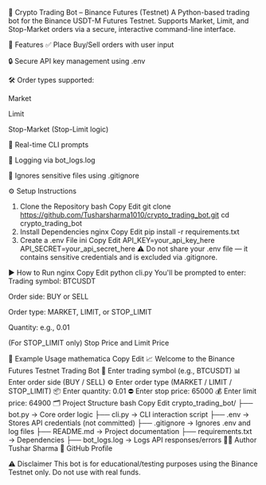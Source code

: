🚀 Crypto Trading Bot – Binance Futures (Testnet)
A Python-based trading bot for the Binance USDT-M Futures Testnet. Supports Market, Limit, and Stop-Market orders via a secure, interactive command-line interface.

📌 Features
✅ Place Buy/Sell orders with user input

🔒 Secure API key management using .env

🛠️ Order types supported:

Market

Limit

Stop-Market (Stop-Limit logic)

📜 Real-time CLI prompts

🧾 Logging via bot_logs.log

🚫 Ignores sensitive files using .gitignore

⚙️ Setup Instructions
1. Clone the Repository
bash
Copy
Edit
git clone https://github.com/Tusharsharma1010/crypto_trading_bot.git
cd crypto_trading_bot
2. Install Dependencies
nginx
Copy
Edit
pip install -r requirements.txt
3. Create a .env File
ini
Copy
Edit
API_KEY=your_api_key_here
API_SECRET=your_api_secret_here
⚠️ Do not share your .env file — it contains sensitive credentials and is excluded via .gitignore.

▶️ How to Run
nginx
Copy
Edit
python cli.py
You'll be prompted to enter:
Trading symbol: BTCUSDT

Order side: BUY or SELL

Order type: MARKET, LIMIT, or STOP_LIMIT

Quantity: e.g., 0.01

(For STOP_LIMIT only) Stop Price and Limit Price

🧪 Example Usage
mathematica
Copy
Edit
📈 Welcome to the Binance Futures Testnet Trading Bot
🔁 Enter trading symbol (e.g., BTCUSDT)
📊 Enter order side (BUY / SELL)
⚙️ Enter order type (MARKET / LIMIT / STOP_LIMIT)
📦 Enter quantity: 0.01
⛔ Enter stop price: 65000
💰 Enter limit price: 64900
🗂️ Project Structure
bash
Copy
Edit
crypto_trading_bot/
├── bot.py             → Core order logic
├── cli.py             → CLI interaction script
├── .env               → Stores API credentials (not committed)
├── .gitignore         → Ignores .env and log files
├── README.md          → Project documentation
├── requirements.txt   → Dependencies
├── bot_logs.log       → Logs API responses/errors
🧑‍💻 Author
Tushar Sharma
📎 GitHub Profile

⚠️ Disclaimer
This bot is for educational/testing purposes using the Binance Testnet only. Do not use with real funds.
